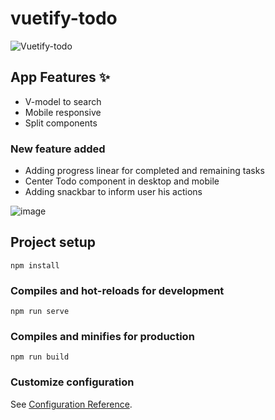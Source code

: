 # vuetify-todo

![Vuetify-todo](https://user-images.githubusercontent.com/52779920/120687407-ab28e300-c4aa-11eb-9fa2-ff34cf848795.gif)

## App Features ✨

- V-model to search
- Mobile responsive
- Split components

### New feature added

- Adding progress linear for completed and remaining tasks
- Center Todo component in desktop and mobile 
- Adding snackbar to inform user his actions

![image](https://user-images.githubusercontent.com/52779920/121878585-918e6380-cd14-11eb-9391-af5c4751b273.png)


## Project setup
```
npm install
```

### Compiles and hot-reloads for development
```
npm run serve
```

### Compiles and minifies for production
```
npm run build
```

### Customize configuration
See [Configuration Reference](https://cli.vuejs.org/config/).
